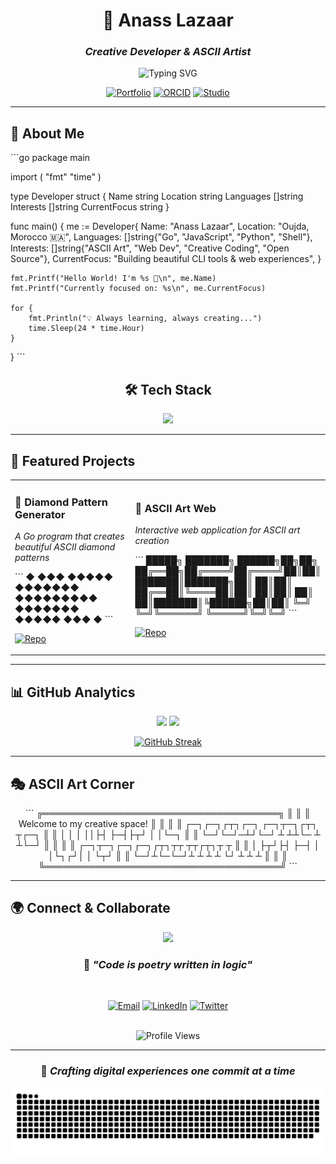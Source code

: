<div align="center">

# 🎨 Anass Lazaar
### *Creative Developer & ASCII Artist*

<img src="https://readme-typing-svg.herokuapp.com?font=Fira+Code&size=22&duration=3000&pause=1000&color=00D4AA&center=true&vCenter=true&width=435&lines=Go+Developer+%F0%9F%90%B9;ASCII+Art+Enthusiast+%F0%9F%8E%A8;Creative+Problem+Solver+%E2%9C%A8;From+Morocco+%F0%9F%87%B2%F0%9F%87%A6" alt="Typing SVG" />

<br/>

[![Portfolio](https://img.shields.io/badge/Portfolio-FF5722?style=for-the-badge&logo=todoist&logoColor=white)](https://aeneas-portfolio.vercel.app)
[![ORCID](https://img.shields.io/badge/ORCID-A6CE39?style=for-the-badge&logo=orcid&logoColor=white)](https://orcid.org/0009-0009-9043-496)
[![Studio](https://img.shields.io/badge/Studio-9C27B0?style=for-the-badge&logo=adobe&logoColor=white)](https://aeneas.studio)

</div>

---

## 🌟 About Me

\`\`\`go
package main

import (
    "fmt"
    "time"
)

type Developer struct {
    Name        string
    Location    string
    Languages   []string
    Interests   []string
    CurrentFocus string
}

func main() {
    me := Developer{
        Name:        "Anass Lazaar",
        Location:    "Oujda, Morocco 🇲🇦",
        Languages:   []string{"Go", "JavaScript", "Python", "Shell"},
        Interests:   []string{"ASCII Art", "Web Dev", "Creative Coding", "Open Source"},
        CurrentFocus: "Building beautiful CLI tools & web experiences",
    }
    
    fmt.Printf("Hello World! I'm %s 👋\n", me.Name)
    fmt.Printf("Currently focused on: %s\n", me.CurrentFocus)
    
    for {
        fmt.Println("💡 Always learning, always creating...")
        time.Sleep(24 * time.Hour)
    }
}
\`\`\`

<div align="center">

## 🛠️ Tech Stack

<img src="https://skillicons.dev/icons?i=go,js,python,html,css,git,github,vscode,linux,bash&theme=dark" />

</div>

---

## 🎯 Featured Projects

<div align="center">

<table>
<tr>
<td width="50%">

### 🔷 Diamond Pattern Generator
*A Go program that creates beautiful ASCII diamond patterns*

\`\`\`
    ◆
   ◆◆◆
  ◆◆◆◆◆
 ◆◆◆◆◆◆◆
◆◆◆◆◆◆◆◆◆
 ◆◆◆◆◆◆◆
  ◆◆◆◆◆
   ◆◆◆
    ◆
\`\`\`

[![Repo](https://img.shields.io/badge/View_Code-00D4AA?style=for-the-badge&logo=github&logoColor=white)](https://github.com/anlazaar/Diamond-Pattern-Generator)

</td>
<td width="50%">

### 🎨 ASCII Art Web
*Interactive web application for ASCII art creation*

\`\`\`
 █████╗ ███████╗ ██████╗██╗██╗
██╔══██╗██╔════╝██╔════╝██║██║
███████║███████╗██║     ██║██║
██╔══██║╚════██║██║     ██║██║
██║  ██║███████║╚██████╗██║██║
╚═╝  ╚═╝╚══════╝ ╚═════╝╚═╝╚═╝
\`\`\`

[![Repo](https://img.shields.io/badge/View_Code-FF6B6B?style=for-the-badge&logo=github&logoColor=white)](https://github.com/anlazaar/ascii-art-web)

</td>
</tr>
</table>

</div>

---

## 📊 GitHub Analytics

<div align="center">

<img height="180em" src="https://github-readme-stats.vercel.app/api?username=anlazaar&show_icons=true&theme=tokyonight&include_all_commits=true&count_private=true"/>
<img height="180em" src="https://github-readme-stats.vercel.app/api/top-langs/?username=anlazaar&layout=compact&langs_count=8&theme=tokyonight"/>

</div>

<div align="center">

[![GitHub Streak](https://streak-stats.demolab.com/?user=anlazaar&theme=tokyonight)](https://git.io/streak-stats)

</div>

---

## 🎭 ASCII Art Corner

<div align="center">

\`\`\`
    ╔══════════════════════════════════════╗
    ║                                      ║
    ║     Welcome to my creative space!    ║
    ║                                      ║
    ║   ┌─┐┌─┐┌┬┐┌─┐  ┌─┐┬─┐┌┬┐  ┬┌─┐     ║
    ║   │  │ │ ││├┤   ├─┤├┬┘ │   │└─┐     ║
    ║   └─┘└─┘─┴┘└─┘  ┴ ┴┴└─ ┴   ┴└─┘     ║
    ║                                      ║
    ║        ┌─┐┬─┐┌─┐┌─┐┌┬┐┬┬  ┬┬┌┬┐┬ ┬   ║
    ║        │  ├┬┘├┤ ├─┤ │ │└┐┌┘│ │ └┬┘   ║
    ║        └─┘┴└─└─┘┴ ┴ ┴ ┴ └┘ ┴ ┴  ┴    ║
    ║                                      ║
    ╚══════════════════════════════════════╝
\`\`\`

</div>

---

## 🌍 Connect & Collaborate

<div align="center">

<img src="https://capsule-render.vercel.app/api?type=waving&color=gradient&customColorList=6,11,20&height=100&section=footer&text=Let's%20Build%20Something%20Amazing!&fontSize=24&fontColor=fff&animation=twinkling"/>

### 💬 *"Code is poetry written in logic"*

<br/>

[![Email](https://img.shields.io/badge/Email-D14836?style=for-the-badge&logo=gmail&logoColor=white)](mailto:your-email@example.com)
[![LinkedIn](https://img.shields.io/badge/LinkedIn-0077B5?style=for-the-badge&logo=linkedin&logoColor=white)](https://linkedin.com/in/anlazaar)
[![Twitter](https://img.shields.io/badge/Twitter-1DA1F2?style=for-the-badge&logo=twitter&logoColor=white)](https://twitter.com/anlazaar)

<br/>

<img src="https://komarev.com/ghpvc/?username=anlazaar&label=Profile%20Views&color=0e75b6&style=flat" alt="Profile Views" />

</div>

---

<div align="center">

### 🎨 *Crafting digital experiences one commit at a time*

<img src="https://raw.githubusercontent.com/platane/snk/output/github-contribution-grid-snake-dark.svg" alt="Snake animation" />

</div>
